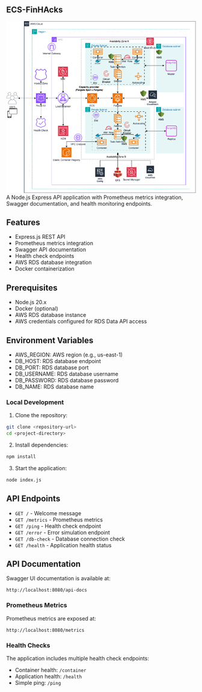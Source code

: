 ## ECS-FinHAcks 
![ARCH](docs/ecs-devops.png)
A Node.js Express API application with Prometheus metrics integration, Swagger documentation, and health monitoring endpoints.

## Features

- Express.js REST API
- Prometheus metrics integration
- Swagger API documentation
- Health check endpoints
- AWS RDS database integration
- Docker containerization

## Prerequisites

- Node.js 20.x
- Docker (optional)
- AWS RDS database instance
- AWS credentials configured for RDS Data API access

## Environment Variables

- AWS_REGION: AWS region (e.g., us-east-1)
- DB_HOST: RDS database endpoint
- DB_PORT: RDS database port
- DB_USERNAME: RDS database username
- DB_PASSWORD: RDS database password
- DB_NAME: RDS database name

### Local Development

1. Clone the repository:

```bash
git clone <repository-url>
cd <project-directory>
```

2. Install dependencies:
```bash
npm install
```

3. Start the application:
```bash
node index.js
```

## API Endpoints

- `GET /` - Welcome message
- `GET /metrics` - Prometheus metrics
- `GET /ping` - Health check endpoint
- `GET /error` - Error simulation endpoint
- `GET /db-check` - Database connection check
- `GET /health` - Application health status

## API Documentation

Swagger UI documentation is available at:
```
http://localhost:8080/api-docs
```
### Prometheus Metrics

Prometheus metrics are exposed at:
```
http://localhost:8080/metrics
```

### Health Checks

The application includes multiple health check endpoints:
- Container health: `/container`
- Application health: `/health`
- Simple ping: `/ping`
